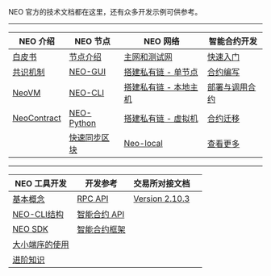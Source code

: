 NEO 官方的技术文档都在这里，还有众多开发示例可供参考。

------


| NEO 介绍 | NEO 节点 | NEO 网络 | 智能合约开发 |
| ------- | --------| -------- | ------- |
| [白皮书](basic/whitepaper.md) | [节点介绍](node/introduction.md) | [主网和测试网](network/testnet.md) | [快速入门](sc/gettingstarted/introduction.md) |
| [共识机制](basic/technology/dbft.md) | [NEO-GUI](node/gui/install.md) | [搭建私有链 - 单节点](network/private-chain/solo.md) | [合约编写](sc/write/basics.md) |
| [NeoVM](basic/technology/neovm.md) | [NEO-CLI](node/cli/setup.md) | [搭建私有链 - 本地主机](network/private-chain/private-chain2.md) | [部署与调用合约](sc/deploy/deploy.md) |
| [NeoContract](basic/technology/neocontract.md) | [NEO-Python](node/python/overview.md) | [搭建私有链 - 虚拟机](network/private-chain/private-chain.md) | [合约迁移](sc/migrate.md) |
|  | [快速同步区块](node/syncblocks.md) | [Neo-local](network/private-chain/neolocal.md) | [查看更多](sc/sample/HelloWorld.md) |

------


| NEO 工具开发                                    | 开发参考                                       | 交易所对接文档                                  |      |
| ----------------------------------------------- | ---------------------------------------------- | ----------------------------------------------- | ---- |
| [基本概念](tooldev/concept/blockchain/block.md) | [RPC API](reference/rpc/latest-version/api.md) | [Version 2.10.3](exchange/2.10.3/deploynode.md) |      |
| [NEO-CLI结构](tooldev/neo_cli_structure.md)     | [智能合约 API](reference/scapi/api.md)         |                                                 |      |
| [NEO SDK](tooldev/sdk/introduction.md)          | [智能合约框架](reference/scapi/fw.md)          |                                                 |      |
| [大小端序的使用](tooldev/endian.md)             |                                                |                                                 |      |
| [进阶知识](tooldev/advanced/neo_vm.md)          |                                                |                                                 |      |



<link href="index.css" rel="stylesheet" />
